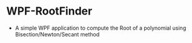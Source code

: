 # WPF-RootFinder
* A simple WPF application to compute the Root of a polynomial using Bisection/Newton/Secant method
